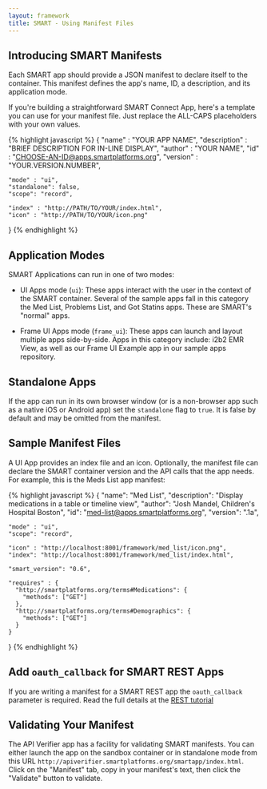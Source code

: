 ```yaml
---
layout: framework
title: SMART - Using Manifest Files
---
```


## Introducing SMART Manifests

Each SMART app should provide a JSON manifest to declare itself to the
container. This manifest defines the app's name, ID, a description, and its
application mode.

If you're building a straightforward SMART Connect App, here's a template you
can use for your manifest file. Just replace the ALL-CAPS placeholders with
your own values.

{% highlight javascript %}
  {
    "name" : "YOUR APP NAME",
    "description" : "BRIEF DESCRIPTION FOR IN-LINE DISPLAY",
    "author" : "YOUR NAME",
    "id" : "CHOOSE-AN-ID@apps.smartplatforms.org",
    "version" : "YOUR.VERSION.NUMBER",

    "mode" : "ui",
    "standalone": false,
    "scope": "record",

    "index" : "http://PATH/TO/YOUR/index.html",
    "icon" : "http://PATH/TO/YOUR/icon.png"
  }
{% endhighlight  %}


## Application Modes

SMART Applications can run in one of two modes:

* UI Apps mode (`ui`): These apps interact with the user in the context of
  the SMART container. Several of the sample apps fall in this category the
  Med List, Problems List, and Got Statins apps. These are SMART's "normal"
  apps.

* Frame UI Apps mode (`frame_ui`): These apps can launch and layout multiple
  apps side-by-side. Apps in this category include: i2b2 EMR View, as well as
  our Frame UI Example app in our sample apps repository.


## Standalone Apps

If the app can run in its own browser window (or is a non-browser app such as a
native iOS or Android app) set the `standalone` flag to `true`. It is false by
default and may be omitted from the manifest.


## Sample Manifest Files

A UI App provides an index file and an icon. Optionally, the manifest file can
declare the SMART container version and the API calls that the app needs. For
example, this is the Meds List app manifest:

{% highlight javascript %}
  {
    "name":        "Med List",
    "description": "Display medications in a table or timeline view",
    "author":      "Josh Mandel, Children's Hospital Boston",
    "id":          "med-list@apps.smartplatforms.org",
    "version":     ".1a",

    "mode" : "ui",
    "scope": "record",

    "icon" : "http://localhost:8001/framework/med_list/icon.png",
    "index": "http://localhost:8001/framework/med_list/index.html",

    "smart_version": "0.6",

    "requires" : {
      "http://smartplatforms.org/terms#Medications": {
        "methods": ["GET"]
      },
      "http://smartplatforms.org/terms#Demographics": {
        "methods": ["GET"]
      }
    }
  }
{% endhighlight  %}


## Add `oauth_callback` for SMART REST Apps

If you are writing a manifest for a SMART REST app the `oauth_callback`
parameter is required. Read the full details at the [REST
tutorial](/guide/tutorials/smart_rest.html)


## Validating Your Manifest

The API Verifier app has a facility for validating SMART manifests. You can
either launch the app on the sandbox container or in standalone mode from this
URL `http://apiverifier.smartplatforms.org/smartapp/index.html`. Click on the
"Manifest" tab, copy in your manifest's text, then click the "Validate" button
to validate.


